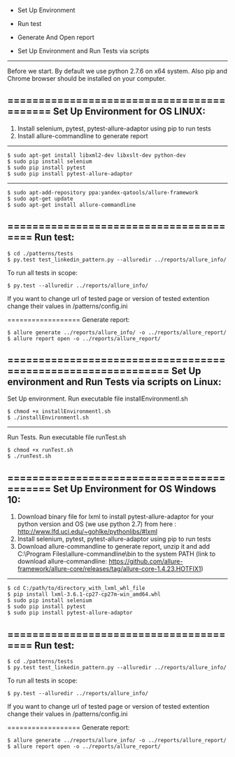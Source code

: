 
* Set Up Environment

* Run test

* Generate And Open report

* Set Up Environment and Run Tests via scripts

-----------------------------------
Before we start. By default we use python 2.7.6 on x64 system. Also pip and Chrome browser should be installed on your computer.

==========================================
Set Up Environment for OS LINUX:
------------------------------------------

1. Install selenium, pytest, pytest-allure-adaptor using pip to run tests
2. Install allure-commandline to generate report 


------------------------------------------

    $ sudo apt-get install libxml2-dev libxslt-dev python-dev
    $ sudo pip install selenium
    $ sudo pip install pytest
    $ sudo pip install pytest-allure-adaptor
    
---------------------------------------------

    $ sudo apt-add-repository ppa:yandex-qatools/allure-framework
    $ sudo apt-get update 
    $ sudo apt-get install allure-commandline

=======================================
Run test:
--------------------------------------

    $ cd ./patterns/tests
    $ py.test test_linkedin_pattern.py --alluredir ../reports/allure_info/

To run all tests in scope:

    $ py.test --alluredir ../reports/allure_info/
If you want to change url of tested page or version of tested extention change their values in /patterns/config.ini

==================
Generate report:

    $ allure generate ../reports/allure_info/ -o ../reports/allure_report/
    $ allure report open -o ../reports/allure_report/


=============================================================
Set Up environment and Run Tests via scripts on Linux:
-----------------------------------------------------------
Set Up environment. 
Run executable file installEnvironmentl.sh 

    $ chmod +x installEnvironmentl.sh
    $ ./installEnvironmentl.sh

----------------------------------------------------------
Run Tests. Run executable file runTest.sh

    $ chmod +x runTest.sh
    $ ./runTest.sh


==========================================
Set Up Environment for OS Windows 10:
------------------------------------------
1. Download binary file for lxml to install pytest-allure-adaptor for your python version and OS (we use python 2.7) from here : http://www.lfd.uci.edu/~gohlke/pythonlibs/#lxml 
2. Install selenium, pytest, pytest-allure-adaptor using pip to run tests
3. Download allure-commandline to generate report, unzip it and add C:\Program Files\allure-commandline\bin to the system PATH (link to download allure-commandline: https://github.com/allure-framework/allure-core/releases/tag/allure-core-1.4.23.HOTFIX1)


------------------------------------------

    $ cd C:/path/to/directory_with_lxml_whl_file
    $ pip install lxml-3.6.1-cp27-cp27m-win_amd64.whl
    $ sudo pip install selenium
    $ sudo pip install pytest
    $ sudo pip install pytest-allure-adaptor

=======================================
Run test:
--------------------------------------

    $ cd ./patterns/tests
    $ py.test test_linkedin_pattern.py --alluredir ../reports/allure_info/

To run all tests in scope:

    $ py.test --alluredir ../reports/allure_info/
If you want to change url of tested page or version of tested extention change their values in /patterns/config.ini

==================
Generate report:

    $ allure generate ../reports/allure_info/ -o ../reports/allure_report/
    $ allure report open -o ../reports/allure_report/

